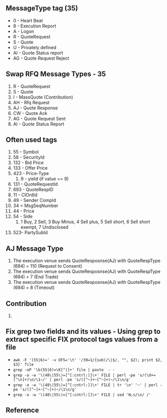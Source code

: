 ## MessageType tag (35)
* 0 - Heart Beat
* 8 - Execution Report
* A - Logon
* R - QuoteRequest
* S - Quote
* U - Privately defined
* AI - Quote Status report
* AG - Quote Request Reject

## Swap RFQ Message Types - 35

1. R - QuoteRequest
2. S - Quote
3. I - MassQuote (Contribution)
4. AH - Rfq Request
5. AJ - Quote Response
6. CW - Quote Ack
7. AG - Quote Request Sent
8. AI - Quote Status Report

## Often used tags
1. 55 - Symbol
2. 58 - SecurityId
3. 132 - Bid Price
4. 133 - Offer Price
5. 423 - Price-Type
   1. 9 - yield (if value == 9)
6. 131 - QuoteRequestId
7. 693 - QuoteRespID
8. 11 - ClOrdId
9. 49 - Sender CompId
10. 34 = MsgSeqNumber
11. 44 - Price
12. 54 - Side
    1. 1 Buy, 2 Sell, 3 Buy Minus, 4 Sell plus, 5 Sell short, 6 Sell short exempt, 7 Undisclosed
13. 523- PartySubId

## AJ Message Type
1. The execution venue sends QuoteResposnse(AJ) with QuoteRespType (694) = 110 (Request to Consent)
2. The execution venue sends QuoteResposnse(AJ) with QuoteRespType (694) = 7 (End Trade)
3. The execution venue sends QuoteResposnse(AJ) with QuoteRespType (694) = 8 (Timeout)

## Contribution
1. 


## Fix grep two fields and its values - Using grep to extract specific FIX protocol tags values from a file

* ```awk -F '(55|6)=' -v OFS='\t' '/39=1/{sub(/\|$/, "", $2); print $2, $3}' file```
* ```grep -oP '\b(55|6)=\K[^|]+' file | paste  - -```
* ```grep -o -w '\(48\|55\)=[^[:cntrl:]]\+' FILE | perl -pe 's/(\d+=[^\n]+)\n/\1~/' | perl -pe 's/([^~]+~[^~]+)~/\1\n/g'```
* ```grep -o -w '\(48\|55\)=[^[:cntrl:]]\+' FILE | tr '\n' '~' | perl -pe 's/([^~]+~[^~]+)~/\1\n/g'```
* ```grep -o -w '\(48\|55\)=[^[:cntrl:]]\+' FILE | sed 'N;s/\n/ /'```

## Reference

